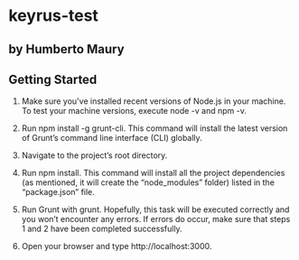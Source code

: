 # keyrus-test
## by Humberto Maury 

## Getting Started

1. Make sure you've installed recent versions of Node.js in your machine. To test your machine versions, execute node -v and npm -v.

2. Run npm install -g grunt-cli. This command will install the latest version  of Grunt’s command line interface (CLI) globally.

3. Navigate to the project’s root directory.

4. Run npm install. This command will install all the project dependencies (as mentioned, it will create the “node_modules” folder) listed in the “package.json” file.

5. Run Grunt with grunt. Hopefully, this task will be executed correctly and you won’t encounter any errors. If errors do occur, make sure that steps 1 and 2 have been completed successfully.

6. Open your browser and type http://localhost:3000.
